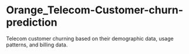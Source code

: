 # Orange_Telecom-Customer-churn-prediction
Telecom customer churning based on their demographic data, usage patterns, and billing data.
